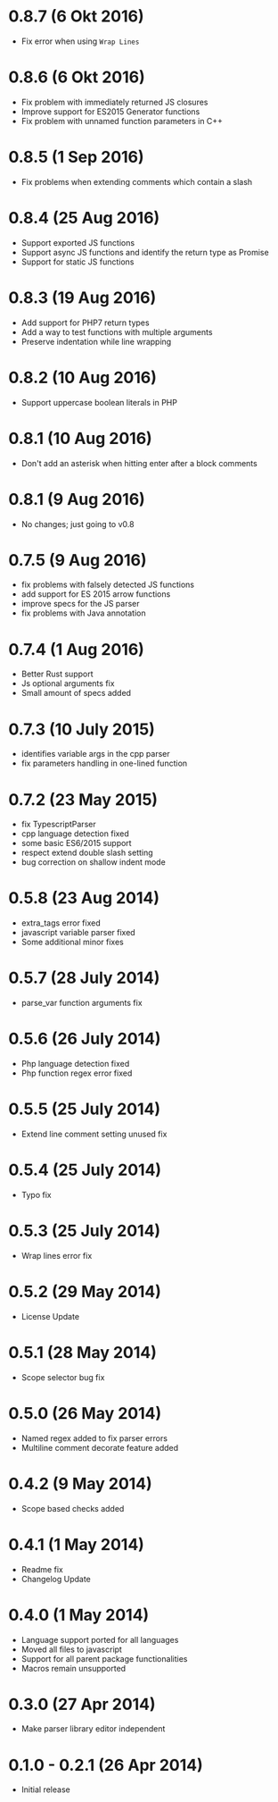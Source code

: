 # 0.8.7 (6 Okt 2016)
* Fix error when using `Wrap Lines`

# 0.8.6 (6 Okt 2016)
* Fix problem with immediately returned JS closures
* Improve support for ES2015 Generator functions
* Fix problem with unnamed function parameters in C++

# 0.8.5 (1 Sep 2016)
* Fix problems when extending comments which contain a slash

# 0.8.4 (25 Aug 2016)
* Support exported JS functions
* Support async JS functions and identify the return type as Promise
* Support for static JS functions

# 0.8.3 (19 Aug 2016)
* Add support for PHP7 return types
* Add a way to test functions with multiple arguments
* Preserve indentation while line wrapping

# 0.8.2 (10 Aug 2016)
* Support uppercase boolean literals in PHP

# 0.8.1 (10 Aug 2016)
* Don't add an asterisk when hitting enter after a block comments

# 0.8.1 (9 Aug 2016)
* No changes; just going to v0.8

# 0.7.5 (9 Aug 2016)
* fix problems with falsely detected JS functions
* add support for ES 2015 arrow functions
* improve specs for the JS parser
* fix problems with Java annotation

# 0.7.4 (1 Aug 2016)
* Better Rust support
* Js optional arguments fix
* Small amount of specs added

# 0.7.3 (10 July 2015)
* identifies variable args in the cpp parser
* fix parameters handling in one-lined function

# 0.7.2 (23 May 2015)
* fix TypescriptParser
* cpp language detection fixed
* some basic ES6/2015 support
* respect extend double slash setting
* bug correction on shallow indent mode

# 0.5.8 (23 Aug 2014)

* extra_tags error fixed
* javascript variable parser fixed
* Some additional minor fixes

# 0.5.7 (28 July 2014)

* parse_var function arguments fix

# 0.5.6 (26 July 2014)

* Php language detection fixed
* Php function regex error fixed

# 0.5.5 (25 July 2014)

* Extend line comment setting unused fix

# 0.5.4 (25 July 2014)

* Typo fix

# 0.5.3 (25 July 2014)

* Wrap lines error fix

# 0.5.2 (29 May 2014)

* License Update

# 0.5.1 (28 May 2014)

* Scope selector bug fix

# 0.5.0 (26 May 2014)

* Named regex added to fix parser errors
* Multiline comment decorate feature added

# 0.4.2 (9 May 2014)

* Scope based checks added

# 0.4.1 (1 May 2014)

* Readme fix
* Changelog Update

# 0.4.0 (1 May 2014)

* Language support ported for all languages
* Moved all files to javascript
* Support for all parent package functionalities
* Macros remain unsupported

# 0.3.0 (27 Apr 2014)

* Make parser library editor independent

# 0.1.0 - 0.2.1 (26 Apr 2014)

* Initial release
